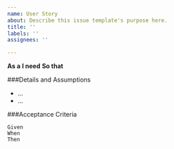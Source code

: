 ```yaml
---
name: User Story
about: Describe this issue template's purpose here.
title: ''
labels: ''
assignees: ''

---
```


**As a**
**I need**
**So that**

###Details and Assumptions
- ...
- ...

###Acceptance Criteria
```gherkin
Given
When
Then
```
